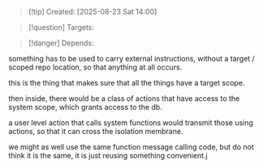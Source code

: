 
>[!tip] Created: [2025-08-23 Sat 14:00]

>[!question] Targets: 

>[!danger] Depends: 

something has to be used to carry external instructions, without a target / scoped repo location, so that anything at all occurs.

this is the thing that makes sure that all the things have a target scope.

then inside, there would be a class of actions that have access to the system scope, which grants access to the db.

a user level action that calls system functions would transmit those using actions, so that it can cross the isolation membrane.

we might as well use the same function message calling code, but do not think it is the same, it is just reusing something convenient.j